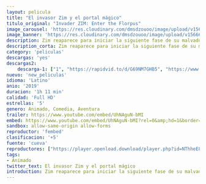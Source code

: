 ```yaml
---
layout: pelicula
title: "El invasor Zim y el portal mágico"
titulo_original: "Invader ZIM: Enter the Florpus"
image_carousel: 'https://res.cloudinary.com/dmsdzouoo/image/upload/v1566688003/zim-poster-min_tsl6xx.jpg'
image_banner: 'https://res.cloudinary.com/dmsdzouoo/image/upload/v1566688009/Invasor-Zim-3-min_wthxcg.jpg'
description: Zim reaparece para iniciar la siguiente fase de su malvado plan de conquistar la Tierra. Pero su enemigo acérrimo Dib se propone desenmascararlo de una vez por todas.
description_corta: Zim reaparece para iniciar la siguiente fase de su malvado plan de conquistar la Tierra. Pero su enemigo acérrimo Dib se propone desenmascararlo de una vez por todas.
category: 'peliculas'
descargas: 'yes'
descargas2:
    descarga-1: ["1", "https://rapidvid.to/d/G69NM7GHB5", "https://www.google.com/s2/favicons?domain=openload.co","OpenLoad","https://res.cloudinary.com/imbriitneysam/image/upload/v1541473684/mexico.png", "Latino", "Full HD"]
nuevo: 'new_peliculas'
idioma: 'Latino'
anio: '2019'
duracion: '1h 11 min'
calidad: 'Full HD'
estrellas: '5'
genero: Animado, Comedia, Aventura
trailer: https://www.youtube.com/embed/UhNAguN-bMI
embed: https://www.youtube.com/embed/UhNAguN-bMI?rel=0&amp;hd=1&border=0&wmode=opaque&enablejsapi=1&modestbranding=1&controls=1&showinfo=1
sandbox: allow-same-origin allow-forms
reproductor: 'fembed'
clasificacion: '+5'
fuente: 'cueva'
reproductores: ["https://player.openload.download/player.php?id=NThheE8vVlFPWUVQaGo2Y0JxclF0dUZITkY4azJncjZDaFZNcWpjLzJHRDNpT1kvTnZOOTNyNlBmc1ZKOHJnWU1IbGZoVUtlUzlRRDY5b21MMFl5YkE9PQ","https://tutumeme.net/embed/player.php?u=bXQ3ajJOaW1wcFRGcEs2VW5XRGExTlRPMytmUnc3bHVwcWhoenVIUjI5SHF5TlNwc0taaG1jN2gwZHZSNTlIRHVhV2tZWitkNUtDVDNOL1ZvYW1rYjJSbW9xVT0","https://tutumeme.net/embed/player.php?u=bXQ3ajJOaW1wcFRGcEs2VW5XRGExTlRPMytmUnc3bHVwcWhoenVIUjI5SHF5TlNwc0taaG1jN2gwZHZSNTlIRHVhV2tZWitkNUtDVDNOL1ZvYW1rYjJObW5LZWE","https://www.zembed.to/public/dist/asteroid.html?id=b630bbe8d820101056a32f3be41af6d7&title=Invader%20ZIM:%20Enter%20the%20Florpus","https://player.cuevana2espanol.com/irgotoolp.php?url=eTllbW9hZHpYNURLejlaalg2T3BsYy9PMHNTV29hYWVuY3JYMEpHVm9LRm9uWlRYbTVKL2hZRnFmdGlRMEphbmFRPT0"]
tags:
- Animado
twitter_text: El invasor Zim y el portal mágico
introduction: Zim reaparece para iniciar la siguiente fase de su malvado plan de conquistar la Tierra. Pero su enemigo acérrimo Dib se propone desenmascararlo de una vez por todas.
---
```












